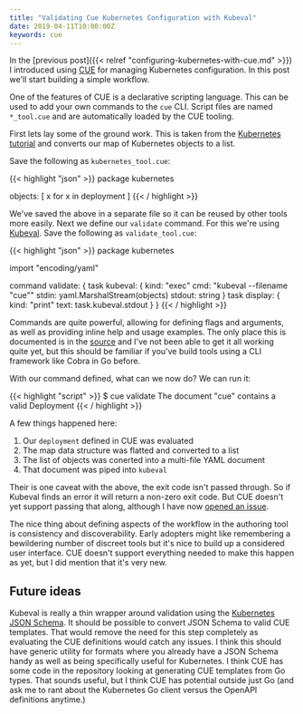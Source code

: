 ```yaml
---
title: "Validating Cue Kubernetes Configuration with Kubeval"
date: 2019-04-11T10:00:00Z
keywords: cue
---
```


In the [previous post]({{< relref "configuring-kubernetes-with-cue.md" >}}) I introduced using [CUE](https://github.com/cuelang/cue) for
managing Kubernetes configuration. In this post we'll start building a simple workflow.

One of the features of CUE is a declarative scripting language. This can be used to
add your own commands to the `cue` CLI. Script files are named `*_tool.cue` and are
automatically loaded by the CUE tooling.

First lets lay some of the ground work. This is taken from the [Kubernetes tutorial](https://github.com/cuelang/cue/tree/master/doc/tutorial/kubernetes)
and converts our map of Kubernetes objects to a list.

Save the following as `kubernetes_tool.cue`:

{{< highlight "json" >}}
package kubernetes

objects: [ x for x in deployment  ]
{{< / highlight >}}

We've saved the above in a separate file so it can be reused by other tools more easily.
Next we define our `validate` command. For this we're using [Kubeval](https://github.com/garethr/kubeval).
Save the following as `validate_tool.cue`:

{{< highlight "json" >}}
package kubernetes

import "encoding/yaml"

command validate: {
  task kubeval: {
    kind:   "exec"
    cmd:    "kubeval --filename \"cue\""
    stdin:  yaml.MarshalStream(objects)
    stdout: string
  }
  task display: {
    kind: "print"
    text: task.kubeval.stdout
  }
}
{{< / highlight >}}

Commands are quite powerful, allowing for defining flags and arguments, as well as providing
inline help and usage examples. The only place this is documented is in the [source](https://github.com/cuelang/cue/blob/2b0e7cd9f63a190e762d7c802b98528ff80dcb7c/cmd/cue/cmd/cmd.go#L31)
and I've not been able to get it all working quite yet, but this should be familiar if you've
build tools using a CLI framework like Cobra in Go before.

With our command defined, what can we now do? We can run it:

{{< highlight "script" >}}
$ cue validate
The document "cue" contains a valid Deployment
{{< / highlight >}}

A few things happened here:

1. Our `deployment` defined in CUE was evaluated
2. The map data structure was flatted and converted to a list
3. The list of objects was conerted into a multi-file YAML document
4. That document was piped into `kubeval`

Their is one caveat with the above, the exit code isn't passed through. So if
Kubeval finds an error it will return a non-zero exit code. But CUE doesn't yet support
passing that along, although I have now [opened an issue](https://github.com/cuelang/cue/issues/30).

The nice thing about defining aspects of the workflow in the authoring tool is consistency
and discoverability. Early adopters might like remembering a bewildering number of discreet
tools but it's nice to build up a considered user interface. CUE doesn't support everything
needed to make this happen as yet, but I did mention that it's very new.


## Future ideas

Kubeval is really a thin wrapper around validation using the [Kubernetes JSON Schema](https://github.com/instrumenta/kubernetes-json-schema).
It should be possible to convert JSON Schema to valid CUE templates. That would remove the
need for this step completely as evaluating the CUE definitions would catch any issues.
I think this should have generic utility for formats where you already have a JSON Schema handy
as well as being specifically useful for Kubernetes. I think CUE has some code in the repository
looking at generating CUE templates from Go types. That sounds useful, but I think CUE has
potential outside just Go (and ask me to rant about the Kubernetes Go client versus the
OpenAPI definitions anytime.)
